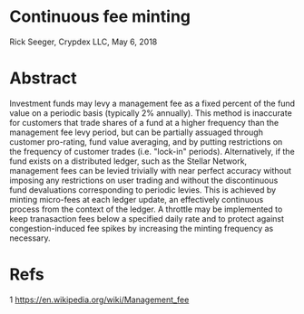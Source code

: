 
# Continuous fee minting

Rick Seeger, Crypdex LLC, May 6, 2018

# Abstract

Investment funds may levy a management fee as a fixed percent of the fund value on a periodic basis (typically 2% annually). This method is inaccurate for customers that trade shares of a fund at a higher frequency than the management fee levy period, but can be partially assuaged through customer pro-rating, fund value averaging, and by putting restrictions on the frequency of customer trades (i.e. "lock-in" periods). Alternatively, if the fund exists on a distributed ledger, such as the Stellar Network, management fees can be levied trivially with near perfect accuracy without imposing any restrictions on user trading and without the discontinuous fund devaluations corresponding to periodic levies. This is achieved by minting micro-fees at each ledger update, an effectively continuous process from the context of the ledger. A throttle may be implemented to keep tranasaction fees below a specified daily rate and to protect against congestion-induced fee spikes by increasing the minting frequency as necessary.


# Refs
1 https://en.wikipedia.org/wiki/Management_fee


